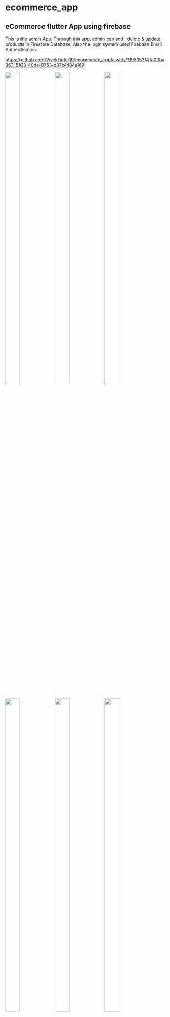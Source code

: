 # ecommerce_app
## eCommerce flutter App using firebase
This is the admin App. Through this app, admin can add , delete & update products in Firestore Database.
Also the login system used Firebase Email Authentication.


https://github.com/VivekTailor19/ecommerce_app/assets/119835214/a00ba363-5103-40de-8753-d87b1484a169

<p>

<img src = "https://github.com/VivekTailor19/ecommerce_app/assets/119835214/367a0cbb-bdfe-47af-9874-5c3127f6ad0e" height="50%" width="30%">
<img src = "https://github.com/VivekTailor19/ecommerce_app/assets/119835214/287ab037-d219-43bd-b7f9-6bf0ffde503c" height="50%" width="30%">
<img src = "https://github.com/VivekTailor19/ecommerce_app/assets/119835214/88175cab-9ee9-41b5-88e0-c8e7cc7de0f1" height="50%" width="30%">
<img src = "https://github.com/VivekTailor19/ecommerce_app/assets/119835214/42a80b6e-ef4c-4567-b493-cd1b050eea6e" height="50%" width="30%">
<img src = "https://github.com/VivekTailor19/ecommerce_app/assets/119835214/78f43b7b-1440-4c94-9094-09571cc42178" height="50%" width="30%">
<img src = "https://github.com/VivekTailor19/ecommerce_app/assets/119835214/e1c91402-22e9-432f-b7c9-a225a14dd9d9" height="50%" width="30%">
<img src = "https://github.com/VivekTailor19/ecommerce_app/assets/119835214/cee5beaa-c2ce-44eb-b6ff-97d35cad0742" height="50%" width="30%">
<img src = "https://github.com/VivekTailor19/ecommerce_app/assets/119835214/6532b957-6f4a-4f76-9df2-475ce79ce6be" height="50%" width="30%">
<img src = "https://github.com/VivekTailor19/ecommerce_app/assets/119835214/ed492c45-e87e-44a7-aa24-fdfd41b88c26" height="50%" width="30%">
<img src = "https://github.com/VivekTailor19/ecommerce_app/assets/119835214/b788115f-885e-4ea0-9a6a-72352632c6a4" height="50%" width="30%">
<img src = "https://github.com/VivekTailor19/ecommerce_app/assets/119835214/857ec928-e7be-4a39-b6b3-c4d13f40061d" height="50%" width="30%">
<img src = "https://github.com/VivekTailor19/ecommerce_app/assets/119835214/3f984eaa-03b0-49aa-bece-69a934885ea5" height="50%" width="30%">
<img src = "https://github.com/VivekTailor19/ecommerce_app/assets/119835214/0decdeb0-3416-4fae-948c-1fed1fb8af0d" height="50%" width="30%">
<img src = "https://github.com/VivekTailor19/ecommerce_app/assets/119835214/9b8d2895-45a7-4571-a4d2-73f2b626a98e" height="50%" width="30%">


</p>
<p>
The customer app project (<h3>fashion_forword</h3>) link is as below : 
https://github.com/VivekTailor19/fashion_forward.git
  
</p>



